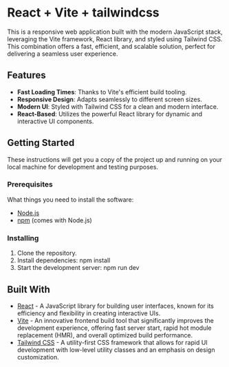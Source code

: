 # React + Vite + tailwindcss

This is a responsive web application built with the modern JavaScript stack, leveraging the Vite framework, React library, and styled using Tailwind CSS. This combination offers a fast, efficient, and scalable solution, perfect for delivering a seamless user experience.

## Features

- **Fast Loading Times**: Thanks to Vite's efficient build tooling.
- **Responsive Design**: Adapts seamlessly to different screen sizes.
- **Modern UI**: Styled with Tailwind CSS for a clean and modern interface.
- **React-Based**: Utilizes the powerful React library for dynamic and interactive UI components.

## Getting Started

These instructions will get you a copy of the project up and running on your local machine for development and testing purposes.

### Prerequisites

What things you need to install the software:

- [Node.js](https://nodejs.org/)
- [npm](https://www.npmjs.com/) (comes with Node.js)

### Installing

1. Clone the repository.
2. Install dependencies:
   npm install
3. Start the development server:
   npm run dev

## Built With

- <a href="https://reactjs.org/" target="_blank">React</a> - A JavaScript library for building user interfaces, known for its efficiency and flexibility in creating interactive UIs.
- <a href="https://vitejs.dev/" target="_blank">Vite</a> - An innovative frontend build tool that significantly improves the development experience, offering fast server start, rapid hot module replacement (HMR), and overall optimized build performance.
- <a href="https://tailwindcss.com/" target="_blank">Tailwind CSS</a> - A utility-first CSS framework that allows for rapid UI development with low-level utility classes and an emphasis on design customization.


